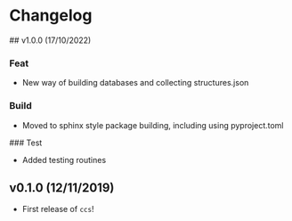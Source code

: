 # Changelog

## v1.0.0 (17/10/2022)

### Feat
- New way of building databases and collecting structures.json

### Build
- Moved to sphinx style package building, including using pyproject.toml

### Test
- Added testing routines

## v0.1.0 (12/11/2019)

- First release of `ccs`!
